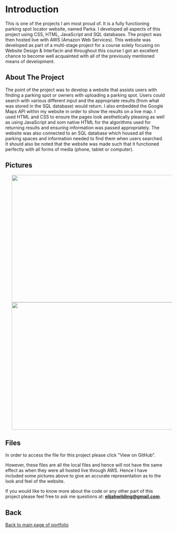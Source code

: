 # Introduction

This is one of the projects I am most proud of. It is a fully functioning parking spot locator website, named Parka. I developed all aspects of this project using CSS, HTML, JavaScript and SQL databases. The project was then hosted live with AWS (Amazon Web Services). This website was developed as part of a multi-stage project for a course solely focusing on Website Design & Interfacin and throughout this course I got an excellent chance to become well acquainted with all of the previously mentioned means of development. 

## About The Project

The point of the project was to develop a website that assists users with finding a parking spot or owners with uploading a parking spot. Users could search with various different input and the appropriate results (from what was stored in the SQL database) would return. I also embedded the Google Maps API within my website in order to show the results on a live map. I used HTML and CSS to ensure the pages look aesthetically pleasing as well as using JavaScript and som native HTML for the algorithms used for returning results and ensuring information was passed appropriately. The website was also connected to an SQL database which housed all the parking spaces and information needed to find them when users searched. It should also be noted that the website was made such that it functioned perfectly with all forms of media (phone, tablet or computer).

## Pictures

<img align="center" width="640" height="400" hspace="20" src="https://user-images.githubusercontent.com/33875832/57878632-7163e180-77e8-11e9-979a-c8d1222aace2.png">

<img align="center" width="640" height="400" hspace="20" src="https://user-images.githubusercontent.com/33875832/57878632-7163e180-77e8-11e9-979a-c8d1222aace2.png">

## Files

In order to access the file for this project please click "View on GitHub".

However, these files are all the local files and hence will not have the same effect as when they were all hosted live through AWS. Hence I have included some pictures above to give an accurate representation as to the look and feel of the website.

If you would like to know more about the code or any other part of this project please feel free to ask me questions at: **elijahwilding@gmail.com**.

## Back

[Back to main page of portfolio](https://wildingelijah.github.io/)
